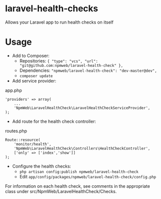 laravel-health-checks
=====================

Allows your Laravel app to run health checks on itself

Usage
=====

* Add to Composer:
    - Repositories: `{ "type": "vcs", "url": "git@github.com:npmweb/laravel-health-check" },`
    - Dependencies: `"npmweb/laravel-health-check": "dev-master@dev",`
    - `composer update`
* Add service provider:

app.php

    'providers' => array(
    	...
    	'NpmWeb\LaravelHealthCheck\LaravelHealthCheckServiceProvider',
    );
    
* Add route for the health check controller:

routes.php

    Route::resource(
        'monitor/health',
        'NpmWeb\LaravelHealthCheck\Controllers\HealthCheckController',
        ['only' => ['index','show']]
    );
    
* Configure the health checks:
    - `php artisan config:publish npmweb/laravel-health-check`
    - Edit `app/config/packages/npmweb/laravel-health-check/config.php`

For information on each health check, see comments in the appropriate class under src/NpmWeb/LaravelHealthCheck/Checks.
